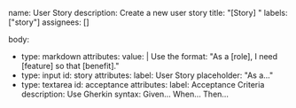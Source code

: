 name: User Story
description: Create a new user story
title: "[Story] "
labels: ["story"]
assignees: []

body:
  - type: markdown
    attributes:
      value: |
        Use the format: "As a [role], I need [feature] so that [benefit]."
  - type: input
    id: story
    attributes:
      label: User Story
      placeholder: "As a..."
  - type: textarea
    id: acceptance
    attributes:
      label: Acceptance Criteria
      description: Use Gherkin syntax: Given… When… Then…
